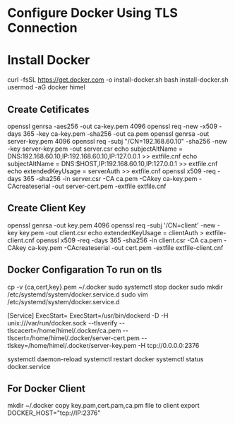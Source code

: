 # Configure Docker Using TLS Connection
# Install Docker
curl -fsSL https://get.docker.com -o install-docker.sh
bash install-docker.sh
usermod -aG docker himel
## Create Cetificates
openssl genrsa -aes256 -out ca-key.pem 4096
openssl req -new -x509 -days 365 -key ca-key.pem -sha256 -out ca.pem
openssl genrsa -out server-key.pem 4096
openssl req -subj "/CN=192.168.60.10" -sha256 -new -key server-key.pem -out server.csr
echo subjectAltName = DNS:192.168.60.10,IP:192.168.60.10,IP:127.0.0.1 >> extfile.cnf
echo subjectAltName = DNS:$HOST,IP:192.168.60.10,IP:127.0.0.1 >> extfile.cnf
echo extendedKeyUsage = serverAuth >> extfile.cnf
openssl x509 -req -days 365 -sha256 -in server.csr -CA ca.pem -CAkey ca-key.pem -CAcreateserial -out server-cert.pem -extfile extfile.cnf
## Create Client Key

openssl genrsa -out key.pem 4096
openssl req -subj '/CN=client' -new -key key.pem -out client.csr
echo extendedKeyUsage = clientAuth > extfile-client.cnf
openssl x509 -req -days 365 -sha256 -in client.csr -CA ca.pem -CAkey ca-key.pem -CAcreateserial -out cert.pem -extfile extfile-client.cnf

## Docker Configaration To run on tls
cp -v {ca,cert,key}.pem ~/.docker
sudo systemctl stop docker
sudo mkdir /etc/systemd/system/docker.service.d
sudo vim /etc/systemd/system/docker.service.d

[Service]
ExecStart=
ExecStart=/usr/bin/dockerd -D -H unix:///var/run/docker.sock --tlsverify --tlscacert=/home/himel/.docker/ca.pem --tlscert=/home/himel/.docker/server-cert.pem --tlskey=/home/himel/.docker/server-key.pem -H tcp://0.0.0.0:2376

systemctl daemon-reload
systemctl restart docker
systemctl status docker.service
## For Docker Client
mkdir ~/.docker
copy key.pam,cert.pam,ca.pm file to client
export DOCKER_HOST="tcp://IP:2376"


